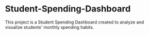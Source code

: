 # Student-Spending-Dashboard
This project is a Student Spending Dashboard created to analyze and visualize students' monthly spending habits.
